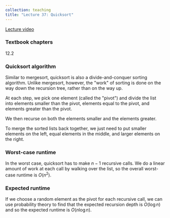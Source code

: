 ```yaml
---
collection: teaching
title: "Lecture 37: Quicksort"
---
```


[Lecture video](https://youtu.be/gvAqsQokL3g)

### Textbook chapters
12.2

### Quicksort algorithm

Similar to mergesort, quicksort is also a divide-and-conquer sorting algorithm.
Unlike mergesort, however, the "work" of sorting is done on the way down the
recursion tree, rather than on the way up.

At each step, we pick one element (called the "pivot") and divide the list into
elements smaller than the pivot, elements equal to the pivot, and elements
greater than the pivot.

We then recurse on both the elements smaller and the elements greater.

To merge the sorted lists back together, we just need to put smaller elements
on the left, equal elements in the middle, and larger elements on the right.

### Worst-case runtime

In the worst case, quicksort has to make $n-1$ recursive calls. We do a linear
amount of work at each call by walking over the list, so the overall worst-case
runtime is $O(n^2)$.

### Expected runtime

If we choose a random element as the pivot for each recursive call, we can use
probability theory to find that the expected recursion depth is $O( \log n)$
and so the expected runtime is $O(n \log n)$.

